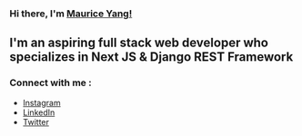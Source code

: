 ### Hi there, I'm [Maurice Yang!][website]

## I'm an aspiring full stack web developer who specializes in Next JS & Django REST Framework

<!-- - 🔭 I’m currently working on [Vidvie Indonesia][Vidvie Indonesia] -->
<!-- - 🌱 I’m currently learning Next JS & Django REST Framework -->
<!-- - 😄 Pronouns: he/him
- ⚡ Fun fact: I like calisthenics and chess! -->

### Connect with me : 
- [Instagram][instagram]
- [LinkedIn][linkedin]
- [Twitter][twitter]


<br/>
<br/>

[website]: https://maurice-yang.netlify.app/
<!-- [Vidvie Indonesia]: https://vidvie.co.id/ -->
[instagram]: https://www.instagram.com/maurice_yang/
[linkedin]: https://www.linkedin.com/in/maurice-yang/
[twitter]: https://twitter.com/ImMauriceYang
